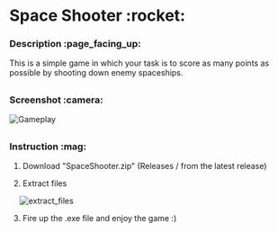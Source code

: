 <h1>Space Shooter :rocket:</h1>

<h3>Description :page_facing_up:</h3>

This is a simple game in which your task is to score as many points as possible by shooting down enemy spaceships.

<h2></h2>
<h3>Screenshot :camera:</h3>

![Gameplay](https://github.com/Emka5885/SpaceShooter/assets/90275335/f8001ad2-fc68-4959-9932-d16bc9a711bf)


<h2></h2>
<h3>Instruction :mag:</h3>

1) Download "SpaceShooter.zip" (Releases / from the latest release)

2) Extract files

&emsp; ![extract_files](https://github.com/Emka5885/SpaceShooter/assets/90275335/18392f09-f817-4e4a-940a-995d0da58bdb)


3) Fire up the .exe file and enjoy the game :)
